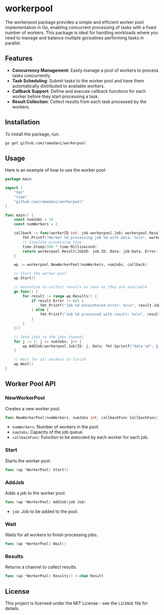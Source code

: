 # workerpool
The workerpool package provides a simple and efficient worker pool implementation in Go, enabling concurrent processing of tasks with a fixed number of workers. This package is ideal for handling workloads where you need to manage and balance multiple goroutines performing tasks in parallel.

## Features
- **Concurrency Management**: Easily manage a pool of workers to process tasks concurrently.
- **Task Scheduling**: Submit tasks to the worker pool and have them automatically distributed to available workers.
- **Callback Support**: Define and execute callback functions for each worker before they start processing a task.
- **Result Collection**: Collect results from each task processed by the workers.

## Installation
To install the package, run:

```bash
go get github.com/ramadani/workerpool
```

## Usage
Here is an example of how to use the worker pool:

```go
package main

import (
    "fmt"
    "time"
    "github.com/ramadani/workerpool"
)

func main() {
    const numJobs = 10
    const numWorkers = 2

    callback := func(workerID int, job workerpool.Job) workerpool.Result {
        fmt.Printf("Worker %d processing job %d with data: %v\n", workerID, job.ID, job.Data)
        // Simulate processing time
        time.Sleep(100 * time.Millisecond)
        return workerpool.Result{JobID: job.ID, Data: job.Data, Error: nil}
    }

    wp := workerpool.NewWorkerPool(numWorkers, numJobs, callback)

    // Start the worker pool
    wp.Start()

    // Goroutine to collect results as soon as they are available
    go func() {
        for result := range wp.Results() {
            if result.Error != nil {
                fmt.Printf("Job %d encountered error: %v\n", result.JobID, result.Error)
            } else {
                fmt.Printf("Job %d processed with result: %v\n", result.JobID, result.Data)
            }
        }
    }()

    // Send jobs to the jobs channel
    for j := 1; j <= numJobs; j++ {
        wp.AddJob(workerpool.Job{ID: j, Data: fmt.Sprintf("data %d", j)})
    }

    // Wait for all workers to finish
    wp.Wait()
}
```

## Worker Pool API

### NewWorkerPool
Creates a new worker pool.

```go
func NewWorkerPool(numWorkers, numJobs int, callbackFunc CallbackFunc) *WorkerPool
```

- `numWorkers`: Number of workers in the pool.
- `numJobs`: Capacity of the job queue.
- `callbackFunc`: Function to be executed by each worker for each job.

### Start
Starts the worker pool.

```go
func (wp *WorkerPool) Start()
```

### AddJob
Adds a job to the worker pool.

```go
func (wp *WorkerPool) AddJob(job Job)
```

- `job`: Job to be added to the pool.

### Wait
Waits for all workers to finish processing jobs.

```go
func (wp *WorkerPool) Wait()
```

### Results
Returns a channel to collect results.

```go
func (wp *WorkerPool) Results() <-chan Result
```

## License
This project is licensed under the MIT License - see the `LICENSE` file for details.